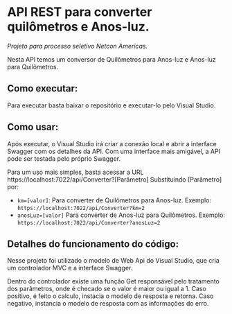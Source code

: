 # API REST para converter quilômetros e Anos-luz.
_Projeto para processo seletivo Netcon Americas._

Nesta API temos um conversor de Quilômetros para Anos-luz e Anos-luz para Quilômetros. 

## Como executar:

Para executar basta baixar o repositório e executar-lo pelo Visual Studio. 

## Como usar:

Após executar, o Visual Studio irá criar a conexão local e abrir a interface Swagger com os detalhes da API. 
Com uma interface mais amigável, a API pode ser testada pelo próprio Swagger.

Para um uso mais simples, basta acessar a URL https://localhost:7022/api/Converter?[Parâmetro]
Substituindo [Parâmetro] por:
- `km=[valor]`: Para converter de Quilômetros para Anos-luz. Exemplo: `https://localhost:7022/api/Converter?km=2`
- `anosLuz=[valor]` Para converter de Anos-luz para Quilômetros. Exemplo: `https://localhost:7022/api/Converter?anosLuz=2`

## Detalhes do funcionamento do código:

Nesse projeto foi utilizado o modelo de Web Api do Visual Studio, que cria um controlador MVC e a interface Swagger.

Dentro do controlador existe uma função Get responsável pelo tratamento dos parâmetros, onde é checado se o valor é maior ou igual a 1. Caso positivo, é feito o calculo, instacia o modelo de resposta e retorna. Caso negativo, instancia o modelo de resposta com as informações do erro.
